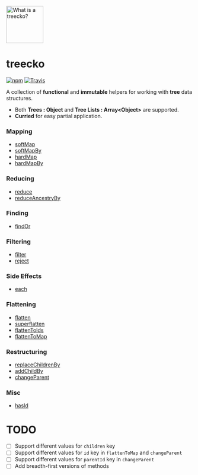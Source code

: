 <img
  alt="What is a treecko?"
  width="100"
  height="100"
  src="http://vignette3.wikia.nocookie.net/pokemontowerdefense3/images/c/c1/Treecko.jpg/revision/latest?cb=20140803080131"
/>

# treecko

[![npm](https://img.shields.io/npm/v/treecko.svg?style=flat-square)](https://www.npmjs.com/package/treecko)
[![Travis](https://img.shields.io/travis/nickjohnson-dev/treecko.svg?style=flat-square)](https://travis-ci.org/nickjohnson-dev/treecko)

A collection of **functional** and **immutable** helpers for working with **tree** data structures.

- Both **Trees : Object** and **Tree Lists : Array\<Object\>** are supported.
- **Curried** for easy partial application.

### Mapping

- [softMap](docs/softMap.md)
- [softMapBy](docs/softMapBy.md)
- [hardMap](docs/hardMap.md)
- [hardMapBy](docs/hardMapBy.md)


### Reducing

- [reduce](docs/reduce.md)
- [reduceAncestryBy](docs/reduceAncestryBy.md)


### Finding

- [findOr](docs/findOr.md)


### Filtering

- [filter](docs/filter.md)
- [reject](docs/reject.md)


### Side Effects

- [each](docs/each.md)


### Flattening

- [flatten](docs/flatten.md)
- [superflatten](docs/superflatten.md)
- [flattenToIds](docs/flattenToIds.md)
- [flattenToMap](docs/flattenToMap.md)


### Restructuring

- [replaceChildrenBy](docs/replaceChildrenBy.md)
- [addChildBy](docs/addChildBy.md)
- [changeParent](docs/changeParent.md)


### Misc

- [hasId](docs/hasId.md)


# TODO

- [ ] Support different values for `children` key
- [ ] Support different values for `id` key in `flattenToMap` and `changeParent`
- [ ] Support different values for `parentId` key in `changeParent`
- [ ] Add breadth-first versions of methods
